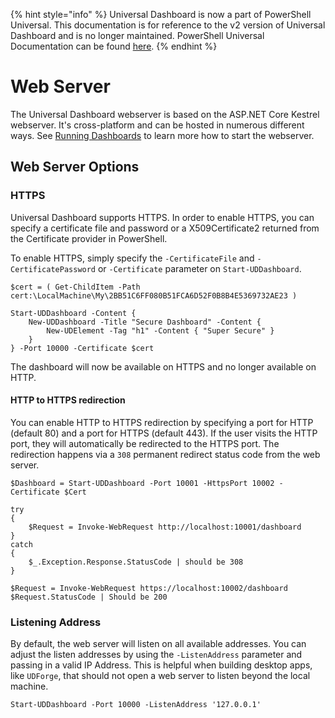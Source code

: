 ﻿{% hint style="info" %}
Universal Dashboard is now a part of PowerShell Universal. This documentation is for reference to the v2 version of Universal Dashboard and is no longer maintained. PowerShell Universal Documentation can be found [here](https://docs.ironmansoftware.com).
{% endhint %}


# Web Server

The Universal Dashboard webserver is based on the ASP.NET Core Kestrel webserver. It's cross-platform and can be hosted in numerous different ways. See [Running Dashboards](https://github.com/ironmansoftware/universal-dashboard-documentation/tree/17bb33e1a84341bfd1084e5d3d2ff535c7f2dbe7/webserver/running-dashboards/README.md) to learn more how to start the webserver.

## Web Server Options

### HTTPS

Universal Dashboard supports HTTPS. In order to enable HTTPS, you can specify a certificate file and password or a X509Certificate2 returned from the Certificate provider in PowerShell.

To enable HTTPS, simply specify the `-CertificateFile` and `-CertificatePassword` or `-Certificate` parameter on `Start-UDDashboard`.

```text
$cert = ( Get-ChildItem -Path cert:\LocalMachine\My\2BB51C6FF080B51FCA6D52F0B8B4E5369732AE23 )

Start-UDDashboard -Content {
    New-UDDashboard -Title "Secure Dashboard" -Content {
        New-UDElement -Tag "h1" -Content { "Super Secure" }
    }
} -Port 10000 -Certificate $cert
```

The dashboard will now be available on HTTPS and no longer available on HTTP.

#### HTTP to HTTPS redirection

You can enable HTTP to HTTPS redirection by specifying a port for HTTP \(default 80\) and a port for HTTPS \(default 443\). If the user visits the HTTP port, they will automatically be redirected to the HTTPS port. The redirection happens via a `308` permanent redirect status code from the web server.

```text
$Dashboard = Start-UDDashboard -Port 10001 -HttpsPort 10002 -Certificate $Cert

try 
{
    $Request = Invoke-WebRequest http://localhost:10001/dashboard
}
catch 
{
    $_.Exception.Response.StatusCode | should be 308
}

$Request = Invoke-WebRequest https://localhost:10002/dashboard
$Request.StatusCode | Should be 200
```

### Listening Address

By default, the web server will listen on all available addresses. You can adjust the listen addresses by using the `-ListenAddress` parameter and passing in a valid IP Address. This is helpful when building desktop apps, like `UDForge`, that should not open a web server to listen beyond the local machine.

```text
Start-UDDashboard -Port 10000 -ListenAddress '127.0.0.1'
```



